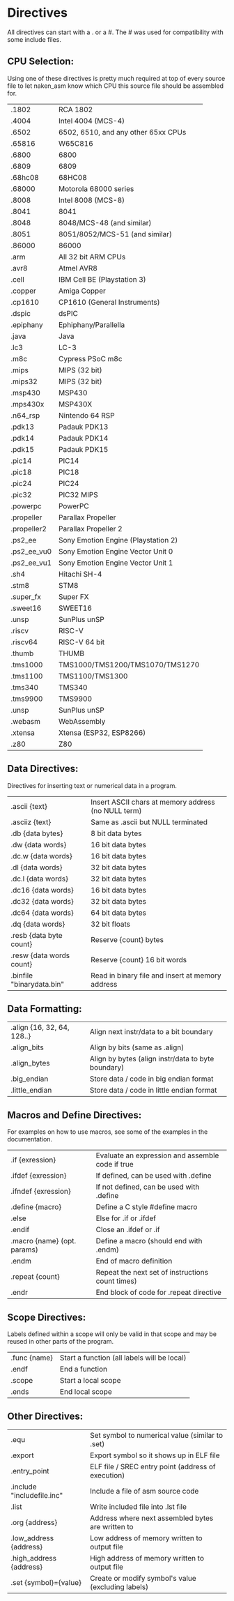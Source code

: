 Directives
==========

All directives can start with a . or a #.  The # was used for compatibility
with some include files.

CPU Selection:
--------------
Using one of these directives is pretty much required at
top of every source file to let naken_asm know which
CPU this source file should be assembled for.

|                 |                                      |
|-----------------|--------------------------------------|
|.1802            |RCA 1802
|.4004            |Intel 4004 (MCS-4)
|.6502            |6502, 6510, and any other 65xx CPUs
|.65816           |W65C816
|.6800            |6800
|.6809            |6809
|.68hc08          |68HC08
|.68000           |Motorola 68000 series
|.8008            |Intel 8008 (MCS-8)
|.8041            |8041
|.8048            |8048/MCS-48 (and similar)
|.8051            |8051/8052/MCS-51 (and similar)
|.86000           |86000
|.arm             |All 32 bit ARM CPUs
|.avr8            |Atmel AVR8
|.cell            |IBM Cell BE (Playstation 3)
|.copper          |Amiga Copper
|.cp1610          |CP1610 (General Instruments)
|.dspic           |dsPIC
|.epiphany        |Ephiphany/Parallella
|.java            |Java
|.lc3             |LC-3
|.m8c             |Cypress PSoC m8c
|.mips            |MIPS (32 bit)
|.mips32          |MIPS (32 bit)
|.msp430          |MSP430
|.mps430x         |MSP430X
|.n64_rsp         |Nintendo 64 RSP
|.pdk13           |Padauk PDK13
|.pdk14           |Padauk PDK14
|.pdk15           |Padauk PDK15
|.pic14           |PIC14
|.pic18           |PIC18
|.pic24           |PIC24
|.pic32           |PIC32 MIPS
|.powerpc         |PowerPC
|.propeller       |Parallax Propeller
|.propeller2      |Parallax Propeller 2
|.ps2_ee          |Sony Emotion Engine (Playstation 2)
|.ps2_ee_vu0      |Sony Emotion Engine Vector Unit 0
|.ps2_ee_vu1      |Sony Emotion Engine Vector Unit 1
|.sh4             |Hitachi SH-4
|.stm8            |STM8
|.super_fx        |Super FX
|.sweet16         |SWEET16
|.unsp            |SunPlus unSP
|.riscv           |RISC-V
|.riscv64         |RISC-V 64 bit
|.thumb           |THUMB
|.tms1000         |TMS1000/TMS1200/TMS1070/TMS1270
|.tms1100         |TMS1100/TMS1300
|.tms340          |TMS340
|.tms9900         |TMS9900
|.unsp            |SunPlus unSP
|.webasm          |WebAssembly
|.xtensa          |Xtensa (ESP32, ESP8266)
|.z80             |Z80

Data Directives:
----------------

Directives for inserting text or numerical data in a program.

|                          |                                       |
|--------------------------|---------------------------------------|
|.ascii {text}             |Insert ASCII chars at memory address (no NULL term)
|.asciiz {text}            |Same as .ascii but NULL terminated
|.db {data bytes}          |8 bit data bytes
|.dw {data words}          |16 bit data bytes
|.dc.w {data words}        |16 bit data bytes
|.dl {data words}          |32 bit data bytes
|.dc.l {data words}        |32 bit data bytes
|.dc16 {data words}        |16 bit data bytes
|.dc32 {data words}        |32 bit data bytes
|.dc64 {data words}        |64 bit data bytes
|.dq {data words}          |32 bit floats
|.resb {data byte count}   |Reserve {count} bytes
|.resw {data words count}  |Reserve {count} 16 bit words
|.binfile "binarydata.bin" |Read in binary file and insert at memory address

Data Formatting:
-----------------
|                           |                              |
|---------------------------|------------------------------|
|.align {16, 32, 64, 128..} |Align next instr/data to a bit boundary
|.align_bits                |Align by bits (same as .align)
|.align_bytes               |Align by bytes (align instr/data to byte boundary)
|.big_endian                |Store data / code in big endian format
|.little_endian             |Store data / code in little endian format

Macros and Define Directives:
-----------------------------
For examples on how to use macros, see some of the examples in the documentation.

|                            |                                                 |
|----------------------------|-------------------------------------------------|
|.if {exression}             |Evaluate an expression and assemble code if true
|.ifdef {exression}          |If defined, can be used with .define
|.ifndef {exression}         |If not defined, can be used with .define
|.define {macro}             |Define a C style #define macro
|.else                       |Else for .if or .ifdef
|.endif                      |Close an .ifdef or .if
|.macro {name} (opt. params) |Define a macro (should end with .endm)
|.endm                       |End of macro definition
|.repeat {count}             |Repeat the next set of instructions count times)
|.endr                       |End block of code for .repeat directive


Scope Directives:
-----------------
Labels defined within a scope will only be valid in that
scope and may be reused in other parts of the program.

|                            |                             |
|----------------------------|-----------------------------|
|.func {name}                |Start a function (all labels will be local)
|.endf                       |End a function
|.scope                      |Start a local scope
|.ends                       |End local scope

Other Directives:
-----------------
|                           |                              |
|---------------------------|------------------------------|
|.equ                       |Set symbol to numerical value (similar to .set)
|.export                    |Export symbol so it shows up in ELF file
|.entry_point               |ELF file / SREC entry point (address of execution)
|.include "includefile.inc" |Include a file of asm source code
|.list                      |Write included file into .lst file
|.org {address}             |Address where next assembled bytes are written to
|.low_address {address}     |Low address of memory written to output file
|.high_address {address}    |High address of memory written to output file
|.set {symbol}={value}      |Create or modify symbol's value (excluding labels)

